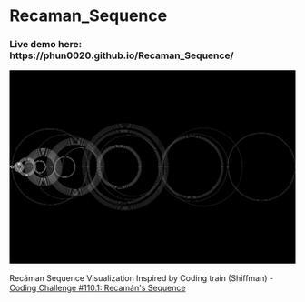 # Recaman_Sequence

<h3> Live demo here: https://phun0020.github.io/Recaman_Sequence/</h3>

![alt text](https://raw.githubusercontent.com/phun0020/Recaman_Sequence/master/recaman_sequence.jpg)

Recáman Sequence Visualization
Inspired by Coding train (Shiffman) - <a href='https://www.youtube.com/watch?v=DhFZfzOvNTU'>Coding Challenge #110.1: Recamán's Sequence</a>
